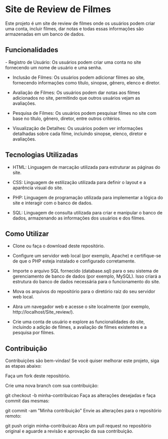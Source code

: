 <h1>Site de Review de Filmes</h1>
Este projeto é um site de review de filmes onde os usuários podem criar uma conta, incluir filmes, dar notas e todas essas informações são armazenadas em um banco de dados.

<h2>Funcionalidades</h2>
- Registro de Usuário: Os usuários podem criar uma conta no site fornecendo um nome de usuário e uma senha.

- Inclusão de Filmes: Os usuários podem adicionar filmes ao site, fornecendo informações como título, sinopse, gênero, elenco e diretor.

- Avaliação de Filmes: Os usuários podem dar notas aos filmes adicionados no site, permitindo que outros usuários vejam as avaliações.

- Pesquisa de Filmes: Os usuários podem pesquisar filmes no site com base no título, gênero, diretor, entre outros critérios.

- Visualização de Detalhes: Os usuários podem ver informações detalhadas sobre cada filme, incluindo sinopse, elenco, diretor e avaliações.

<h2>Tecnologias Utilizadas</h2>

- HTML: Linguagem de marcação utilizada para estruturar as páginas do site.

- CSS: Linguagem de estilização utilizada para definir o layout e a aparência visual do site.

- PHP: Linguagem de programação utilizada para implementar a lógica do site e interagir com o banco de dados.

- SQL: Linguagem de consulta utilizada para criar e manipular o banco de dados, armazenando as informações dos usuários e dos filmes.

<h2>Como Utilizar</h2>

- Clone ou faça o download deste repositório.

- Configure um servidor web local (por exemplo, Apache) e certifique-se de que o PHP esteja instalado e configurado corretamente.

- Importe o arquivo SQL fornecido (database.sql) para o seu sistema de gerenciamento de banco de dados (por exemplo, MySQL). Isso criará a estrutura do banco de dados necessária para o funcionamento do site.

- Mova os arquivos do repositório para o diretório raiz do seu servidor web local.

- Abra um navegador web e acesse o site localmente (por exemplo, http://localhost/Site_review/).

- Crie uma conta de usuário e explore as funcionalidades do site, incluindo a adição de filmes, a avaliação de filmes existentes e a pesquisa por filmes.

<h2>Contribuição</h2>

Contribuições são bem-vindas! Se você quiser melhorar este projeto, siga as etapas abaixo:

Faça um fork deste repositório.

Crie uma nova branch com sua contribuição:

git checkout -b minha-contribuicao
Faça as alterações desejadas e faça commit das mesmas:

git commit -am "Minha contribuição"
Envie as alterações para o repositório remoto:

git push origin minha-contribuicao
Abra um pull request no repositório original e aguarde a revisão e aprovação da sua contribuição.
